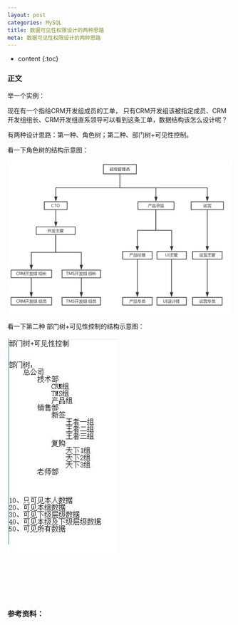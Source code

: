 ```yaml
---
layout: post
categories: MySQL
title: 数据可见性权限设计的两种思路
meta: 数据可见性权限设计的两种思路
---
```

* content
{:toc}

### 正文

举一个实例：

现在有一个指给CRM开发组成员的工单，
只有CRM开发组该被指定成员、CRM开发组组长、CRM开发组直系领导可以看到这条工单，数据结构该怎么设计呢？

有两种设计思路：第一种、角色树；第二种、部门树+可见性控制。

看一下角色树的结构示意图：

![](https://raw.githubusercontent.com/iBaiYang/PictureWareroom/master/20190307/20190307165452.jpg)

看一下第二种 部门树+可见性控制的结构示意图：

![](https://raw.githubusercontent.com/iBaiYang/PictureWareroom/master/20190307/20190307165515.jpg)

<br/><br/><br/><br/><br/>
### 参考资料：
   
